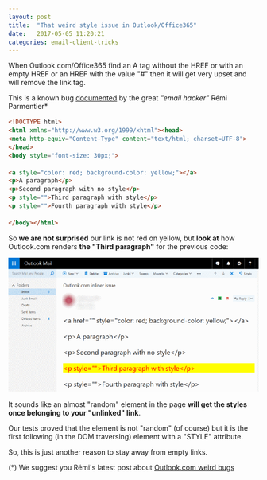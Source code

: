 ```yaml
---
layout: post
title:  "That weird style issue in Outlook/Office365"
date:   2017-05-05 11:20:21
categories: email-client-tricks
---
```


When Outlook.com/Office365 find an A tag without the HREF or with an empty HREF or an HREF with the value "#" then it will get very upset and will remove the link tag.

This is a known bug [documented](https://github.com/hteumeuleu/email-bugs/issues/10) by the great *"email hacker"* Rémi Parmentier\*

```html
<!DOCTYPE html>
<html xmlns="http://www.w3.org/1999/xhtml"><head>
<meta http-equiv="Content-Type" content="text/html; charset=UTF-8">
</head>
<body style="font-size: 30px;">

<a style="color: red; background-color: yellow;"></a>
<p>A paragraph</p>
<p>Second paragraph with no style</p>
<p style="">Third paragraph with style</p>
<p style="">Fourth paragraph with style</p>

</body></html>
```

So **we are not surprised** our link is not red on yellow, but **look at** how Outlook.com renders **the "Third paragraph"** for the previous code:

![Outlook.com moving styles](/assets/images/outlook-a-no-href-issue.png)

It sounds like an almost "random" element in the page **will get the styles once belonging to your "unlinked" link**.

Our tests proved that the element is not "random" (of course) but it is the first following (in the DOM traversing) element with a "STYLE" attribute.

So, this is just another reason to stay away from empty links.

(\*) We suggest you Rémi's latest post about [Outlook.com weird bugs](https://emails.hteumeuleu.com/outlook-coms-latest-bug-and-how-to-fix-gaps-under-images-ee1816671461)
